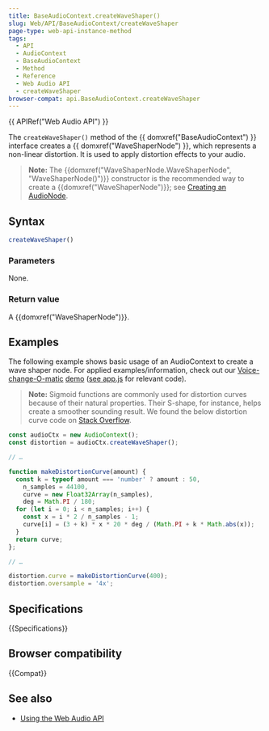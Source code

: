 ```yaml
---
title: BaseAudioContext.createWaveShaper()
slug: Web/API/BaseAudioContext/createWaveShaper
page-type: web-api-instance-method
tags:
  - API
  - AudioContext
  - BaseAudioContext
  - Method
  - Reference
  - Web Audio API
  - createWaveShaper
browser-compat: api.BaseAudioContext.createWaveShaper
---
```

{{ APIRef("Web Audio API") }}

The `createWaveShaper()` method of the {{ domxref("BaseAudioContext") }}
interface creates a {{ domxref("WaveShaperNode") }}, which represents a non-linear
distortion. It is used to apply distortion effects to your audio.

> **Note:** The {{domxref("WaveShaperNode.WaveShaperNode", "WaveShaperNode()")}}
> constructor is the recommended way to create a {{domxref("WaveShaperNode")}}; see
> [Creating an AudioNode](/en-US/docs/Web/API/AudioNode#creating_an_audionode).

## Syntax

```js
createWaveShaper()
```

### Parameters

None.

### Return value

A {{domxref("WaveShaperNode")}}.

## Examples

The following example shows basic usage of an AudioContext to create a wave shaper
node. For applied examples/information, check out our [Voice-change-O-matic](https://mdn.github.io/voice-change-o-matic/) [demo](https://mdn.github.io/voice-change-o-matic/) ([see app.js](https://github.com/mdn/voice-change-o-matic/blob/gh-pages/scripts/app.js) for relevant code).

> **Note:** Sigmoid functions are commonly used for distortion curves
> because of their natural properties. Their S-shape, for instance, helps create a
> smoother sounding result. We found the below distortion curve code on [Stack Overflow](https://stackoverflow.com/questions/22312841/waveshaper-node-in-webaudio-how-to-emulate-distortion).

```js
const audioCtx = new AudioContext();
const distortion = audioCtx.createWaveShaper();

// …

function makeDistortionCurve(amount) {
  const k = typeof amount === 'number' ? amount : 50,
    n_samples = 44100,
    curve = new Float32Array(n_samples),
    deg = Math.PI / 180;
  for (let i = 0; i < n_samples; i++) {
    const x = i * 2 / n_samples - 1;
    curve[i] = (3 + k) * x * 20 * deg / (Math.PI + k * Math.abs(x));
  }
  return curve;
};

// …

distortion.curve = makeDistortionCurve(400);
distortion.oversample = '4x';
```

## Specifications

{{Specifications}}

## Browser compatibility

{{Compat}}

## See also

- [Using the Web Audio API](/en-US/docs/Web/API/Web_Audio_API/Using_Web_Audio_API)
